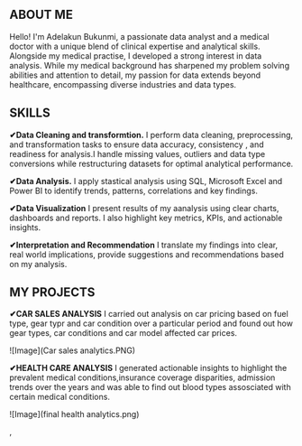 ## ABOUT ME
Hello! I'm Adelakun Bukunmi, a passionate data analyst and a medical doctor with a unique blend of clinical expertise and analytical skills. Alongside my medical practise, I developed a strong interest in data analysis. While my medical background has sharpened my problem solving abilities and attention to detail, my passion for data extends beyond healthcare, encompassing diverse industries and data types.

## SKILLS
**✔Data Cleaning and transformtion.**
I perform data cleaning, preprocessing, and transformation tasks to ensure data accuracy, consistency , and readiness for analysis.I handle missing values, outliers and data type conversions while restructuring datasets for optimal analytical performance.

**✔Data Analysis.**
I apply stastical analysis using SQL, Microsoft Excel and Power BI to identify trends, patterns, correlations and key findings.

**✔Data Visualization**
I present results of my aanalysis using clear charts, dashboards and reports. I also highlight key metrics, KPIs, and actionable insights.

**✔Interpretation and Recommendation**
I translate my findings into clear, real world implications, provide suggestions and recommendations based on my analysis.

## MY PROJECTS
**✔CAR SALES ANALYSIS**
I carried out analysis on car pricing based on fuel type, gear typr and car condition over a particular period and found out how gear types, car conditions and car model affected car prices.

![Image](Car sales analytics.PNG)

**✔HEALTH CARE ANALYSIS**
I generated actionable insights to highlight the prevalent medical conditions,insurance coverage disparities, admission trends over the years and was able to find out  blood types assosciated with certain medical conditions.

![Image](final health analytics.png)

,
